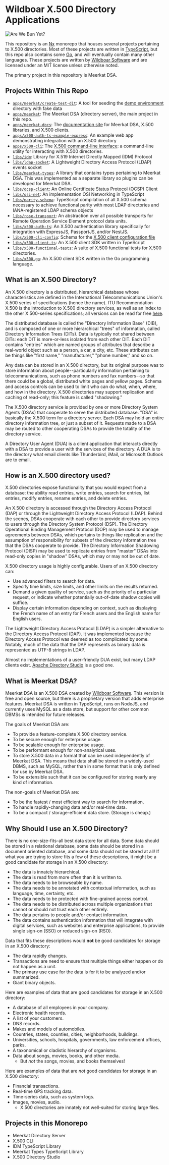 # Wildboar X.500 Directory Applications

![Are We Bun Yet?](https://github.com/Wildboar-Software/directory/actions/workflows/bun.yml/badge.svg)

This repository is an [Nx](https://nx.dev) monorepo that houses several projects
pertaining to X.500 directories. Most of these projects are written in
[TypeScript](https://www.typescriptlang.org/), but this repo also contains some
[Go](https://go.dev/), and will eventually contain many other languages. These
projects are written by [Wildboar Software](https://wildboarsoftware.com/en) and
are licensed under an MIT license unless otherwise noted.

The primary project in this repository is Meerkat DSA.

## Projects Within This Repo

- [`apps/meerkat/create-test-dit`](https://github.com/Wildboar-Software/directory/tree/master/apps/create-test-dit): A tool for seeding the [demo environment](https://wildboar-software.github.io/directory/docs/demo) directory with fake data
- [`apps/meerkat`](https://github.com/Wildboar-Software/directory/tree/master/apps/meerkat): The Meerkat DSA (directory server), the main project in this repo.
- [`apps/meerkat-docs`](https://github.com/Wildboar-Software/directory/tree/master/apps/meerkat-docs): The [documentation site](https://wildboar-software.github.io/directory/) for Meerkat DSA, X.500 libraries, and X.500 clients.
- [`apps/x500-auth-ts-example-express`](https://github.com/Wildboar-Software/directory/tree/master/apps/x500-auth-ts-example-express): An example web app demonstrating integration with an X.500 directory
- [`apps/x500-cli`](https://github.com/Wildboar-Software/directory/tree/master/apps/x500-cli): The [X.500 command-line interface](https://wildboar-software.github.io/directory/docs/x500cli): a command-line utility for interacting with X.500 directories.
- [`libs/idm`](https://github.com/Wildboar-Software/directory/tree/master/idm): Library for X.519 Internet Directly Mapped (IDM) Protocol
- [`libs/ldap-socket`](https://github.com/Wildboar-Software/directory/tree/master/ldap-socket): A Lightweight Directory Access Protocol (LDAP) events socket
- [`libs/meerkat-types`](https://github.com/Wildboar-Software/directory/tree/master/meerkat-types): A library that contains types pertaining to Meerkat DSA. This was implemented as a separate library so plugins can be developed for Meerkat DSA.
- [`libs/ocsp-client`](https://github.com/Wildboar-Software/directory/tree/master/ocsp-client): An Online Certificate Status Protocol (OCSP) Client
- [`libs/osi-net`](https://github.com/Wildboar-Software/directory/tree/master/osi-net): An implementation OSI Networking in TypeScript
- [`libs/parity-schema`](https://github.com/Wildboar-Software/directory/tree/master/parity-schema): TypeScript compilation of all X.500 schema necessary to achieve functional parity with most LDAP directories and IANA-registered
LDAP schema objects
- [`libs/rose-transport`](https://github.com/Wildboar-Software/directory/tree/master/rose-transport): An abstraction over all possible transports for Remote Operation Service Element protocol data units.
- [`libs/x500-auth-ts`](https://github.com/Wildboar-Software/directory/tree/master/x500-auth-ts): An X.500 authentication library specifically for integration with ExpressJS, PassportJS, and/or NestJS.
- [`libs/x500-cli-config`](https://github.com/Wildboar-Software/directory/tree/master/x500-cli-config): Schema for the
[X.500 client configuration file](https://wildboar-software.github.io/directory/docs/client-config)
- [`libs/x500-client-ts`](https://github.com/Wildboar-Software/directory/tree/master/x500-client-ts): An X.500 client SDK written in TypeScript
- [`libs/x500-functional-tests`](https://github.com/Wildboar-Software/directory/tree/master/x500-functional-tests): A suite of X.500 functional tests for X.500 directories.
- [`libs/x500-go`](https://github.com/Wildboar-Software/directory/tree/master/x500-go): An X.500 client SDK written in the Go programming language.

## What is an X.500 Directory?

An X.500 directory is a distributed, hierarchical database whose characteristics
are defined in the International Telecommunications Union's X.500 series of
specifications (hence the name). ITU Recommendation X.500 is the introduction
to X.500 directory services, as well as an index to the other X.500-series
specifications; all versions can be read for free
[here](https://www.itu.int/rec/T-REC-X.500/en).

The distributed database is called the "Directory Information Base" (DIB), and
is composed of one or more hierarchical "trees" of information, called
Directory Information Trees (DITs). Data is typically not shared between DITs:
each DIT is more-or-less isolated from each other DIT. Each DIT contains
"entries" which are named groups of attributes that describe a real-world object
such as a person, a car, a city, etc. These attributes can be things like
"first name," "manufacturer," "phone number," and so on.

Any data can be stored in an X.500 directory, but its original purpose was to
store information about people--particularly information pertaining to
telecommunications, such as phone numbers and fax numbers--so that there could
be a global, distributed white pages and yellow pages. Schema and access
controls can be used to limit who can do what, when, where, and how in the
directory. X.500 directories may support replication and caching of read-only;
this feature is called "shadowing."

The X.500 directory service is provided by one or more Directory System Agents
(DSAs) that cooperate to serve the distributed database. "DSA" is basically the
X.500 term for a directory server. Each DSA may hold an entire directory
information tree, or just a subset of it. Requests made to a DSA may be routed
to other cooperating DSAs to provide the totality of the directory service.

A Directory User Agent (DUA) is a client application that interacts directly
with a DSA to provide a user with the services of the directory. A DUA is to the
directory what email clients like Thunderbird, iMail, or Microsoft Outlook are
to email.

## How is an X.500 directory used?

X.500 directories expose functionality that you would expect from a database:
the ability read entries, write entries, search for entries, list entries,
modify entries, rename entries, and delete entries.

An X.500 directory is accessed through the Directory Access Protocol (DAP) or
through the Lightweight Directory Access Protocol (LDAP). Behind the scenes,
DSAs cooperate with each other to provide directory services to users through
the Directory System Protocol (DSP). The Directory Operational Binding
Management Protocol (DOP) may be used to manage agreements between DSAs, which
pertains to things like replication and the assumption of responsibility for
subsets of the directory information tree that the DSAs cooperate to provide.
The Directory Information Shadowing Protocol (DISP) may be used to replicate
entries from "master" DSAs into read-only copies in "shadow" DSAs, which may or
may not be out of date.

X.500 directory usage is highly configurable. Users of an X.500 directory can:

- Use advanced filters to search for data.
- Specify time limits, size limits, and other limits on the results returned.
- Demand a given quality of service, such as the priority of a particular
  request, or indicate whether potentially out-of-date shadow copies will
  suffice.
- Display certain information depending on context, such as
  displaying the French name of an entry for French users and the English name
  for English users.

The Lightweight Directory Access Protocol (LDAP) is a simpler alternative to the
Directory Access Protocol (DAP). It was implemented because the Directory Access
Protocol was deemed as too complicated by some. Notably, much of the data that
the DAP represents as binary data is represented as UTF-8 strings in LDAP.

Almost no implementations of a user-friendly DUA exist, but many LDAP clients
exist. [Apache Directory Studio](https://directory.apache.org/studio/) is a good
one.

## What is Meerkat DSA?

Meerkat DSA is an X.500 DSA created by
[Wildboar Software](https://wildboarsoftware.com/en). This version is free and
open source, but there is a proprietary version that adds enterprise features.
Meerkat DSA is written in TypeScript, runs on NodeJS, and currently uses MySQL
as a data store, but support for other common DBMSs is intended for future
releases.

The goals of Meerkat DSA are:

- To provide a feature-complete X.500 directory service.
- To be secure enough for enterprise usage.
- To be scalable enough for enterprise usage.
- To be performant enough for non-analytical uses.
- To store X.500 data in a format that can be used independently of Meerkat DSA.
  This means that data shall be stored in a widely-used DBMS, such as MySQL,
  rather than in some format that is only defined for use by Meerkat DSA.
- To be extensible such that it can be configured for storing nearly any kind of
  information.

The non-goals of Meerkat DSA are:

- To be the fastest / most efficient way to search for information.
- To handle rapidly-changing data and/or real-time data.
- To be a compact / storage-efficient data store. (Storage is cheap.)

## Why Should I use an X.500 Directory?

There is no one-size-fits-all best data store for all data. Some data should be
stored in a relational database, some data should be stored in a document
oriented database, and some data should not be stored at all! If what you are
trying to store fits a few of these descriptions, it might be a good candidate
for storage in an X.500 directory:

- The data is innately hierarchical.
- The data is read from more often than it is written to.
- The data needs to be browseable by name.
- The data needs to be annotated with contextual information, such as
  language, time, certainty, etc.
- The data needs to be protected with fine-grained access control.
- The data needs to be distributed across multiple organizations that cannot
  or should not trust each other entirely.
- The data pertains to people and/or contact information.
- The data contains authentication information that will integrate with
  digital services, such as websites and enterprise applications, to provide
  single sign-on (SSO) or reduced sign-on (RSO).

Data that fits these descriptions would **not** be good candidates for storage
in an X.500 directory:

- The data rapidly changes.
- Transactions are need to ensure that multiple things either happen or do not
  happen as a unit.
- The primary use case for the data is for it to be analyzed and/or summarized.
- Giant binary objects.

Here are examples of data that are good candidates for storage in an X.500
directory:

- A database of all employees in your company.
- Electronic health records.
- A list of your customers.
- DNS records.
- Makes and models of automobiles.
- Countries, states, counties, cities, neighborhoods, buildings.
- Universities, schools, hospitals, governments, law enforcement
  offices, parks.
- A taxonomical or cladistic hierarchy of organisms.
- Data about songs, movies, books, and other media.
  - But _not_ the songs, movies, and books themselves!

Here are examples of data that are _not_ good candidates for storage in an X.500
directory:

- Financial transactions.
- Real-time GPS tracking data.
- Time-series data, such as system logs.
- Images, movies, audio.
  - X.500 directories are innately not well-suited for storing large files.

## Projects in this Monorepo

- Meerkat Directory Server
- X.500 CLI
- IDM TypeScript Library
- Meerkat Types TypeScript Library
- X.500 Directory Studio
